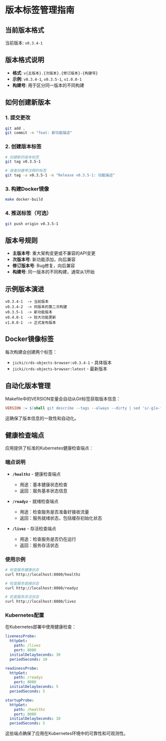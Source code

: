 # 版本标签管理指南

## 当前版本格式

当前版本: `v0.3.4-1`

## 版本格式说明

- **格式**: `v{主版本}.{次版本}.{修订版本}-{构建号}`
- **示例**: `v0.3.4-1`, `v0.3.5-1`, `v1.0.0-1`
- **构建号**: 用于区分同一版本的不同构建

## 如何创建新版本

### 1. 提交更改
```bash
git add .
git commit -m "feat: 新功能描述"
```

### 2. 创建版本标签
```bash
# 创建新的版本标签
git tag v0.3.5-1

# 或者创建带注释的标签
git tag -a v0.3.5-1 -m "Release v0.3.5-1: 功能描述"
```

### 3. 构建Docker镜像
```bash
make docker-build
```

### 4. 推送标签（可选）
```bash
git push origin v0.3.5-1
```

## 版本号规则

- **主版本号**: 重大架构变更或不兼容的API变更
- **次版本号**: 新功能添加，向后兼容
- **修订版本号**: Bug修复，向后兼容
- **构建号**: 同一版本的不同构建，通常从1开始

## 示例版本演进

```
v0.3.4-1  -> 当前版本
v0.3.4-2  -> 同版本的第二次构建
v0.3.5-1  -> 新功能版本
v0.4.0-1  -> 较大功能更新
v1.0.0-1  -> 正式发布版本
```

## Docker镜像标签

每次构建会创建两个标签：
- `jicki/crds-objects-browser:v0.3.4-1` - 具体版本
- `jicki/crds-objects-browser:latest` - 最新版本

## 自动化版本管理

Makefile中的VERSION变量会自动从Git标签获取版本信息：
```makefile
VERSION := $(shell git describe --tags --always --dirty | sed 's/-g[a-f0-9]*-dirty//' | sed 's/-g[a-f0-9]*$$//')
```

这确保了版本信息的一致性和自动化。

## 健康检查端点

应用提供了标准的Kubernetes健康检查端点：

### 端点说明

- **`/healthz`** - 健康检查端点
  - 用途：基本健康状态检查
  - 返回：服务基本状态信息

- **`/readyz`** - 就绪检查端点
  - 用途：检查服务是否准备好接收流量
  - 返回：服务就绪状态，包括缓存初始化状态

- **`/livez`** - 存活检查端点
  - 用途：检查服务是否仍在运行
  - 返回：服务存活状态

### 使用示例

```bash
# 检查服务健康状态
curl http://localhost:8080/healthz

# 检查服务就绪状态
curl http://localhost:8080/readyz

# 检查服务存活状态
curl http://localhost:8080/livez
```

### Kubernetes配置

在Kubernetes部署中使用健康检查：

```yaml
livenessProbe:
  httpGet:
    path: /livez
    port: 8080
  initialDelaySeconds: 30
  periodSeconds: 10

readinessProbe:
  httpGet:
    path: /readyz
    port: 8080
  initialDelaySeconds: 5
  periodSeconds: 5

startupProbe:
  httpGet:
    path: /healthz
    port: 8080
  initialDelaySeconds: 10
  periodSeconds: 5
```

这些端点确保了应用在Kubernetes环境中的可靠性和可观测性。 